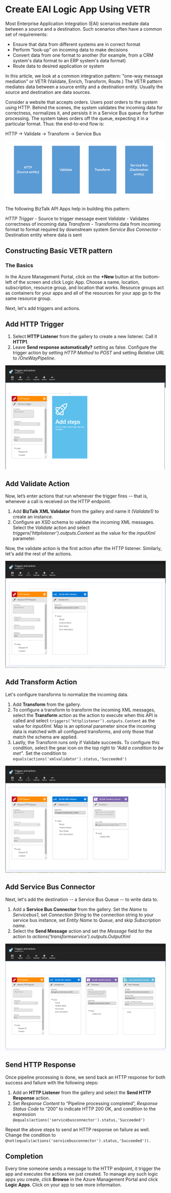 <properties 
   pageTitle="Create EAI Logic App using VETR" 
   description="This topic covers the Validate, Encode and Transform features of BizTalk XML services." 
   services="app-service\logic" 
   documentationCenter=".net,nodejs,java" 
   authors="rajeshramabathiran" 
   manager="dwrede" 
   editor=""/>

<tags
   ms.service="app-service-logic"
   ms.devlang="multiple"
   ms.topic="article"
   ms.tgt_pltfrm="na"
   ms.workload="integration" 
   ms.date="03/23/2015"
   ms.author="rajram"/>


# Create EAI Logic App Using VETR

Most Enterprise Application Integration (EAI) scenarios mediate data between a source and a destination. Such scenarios often have a common set of requirements:

- Ensure that data from different systems are in correct format
- Perform “look-up” on incoming data to make decisions
- Convert data from one format to another (for example, from a CRM system's data format to an ERP system's data format)
- Route data to desired application or system

In this article, we look at a common integration pattern: "one-way message mediation" or VETR (Validate, Enrich, Transform, Route.) The VETR pattern mediates data between a source entity and a destination entity. Usually the source and destination are data sources. 

Consider a website that accepts orders. Users post orders to the system using HTTP. Behind the scenes, the system validates the incoming data for correctness, normalizes it, and persists it in a Service Bus queue for further processing. The system takes orders off the queue, expecting it in a particular format. Thus: the end-to-end flow is:

HTTP -> Validate -> Transform -> Service Bus

![Basic VETR Flow][1]

The following BizTalk API Apps help in building this pattern:

*HTTP Trigger* - Source to trigger message event
*Validate* - Validates correctness of incoming data
*Transform* - Transforms data from incoming format to format required by downstream system
*Service Bus Connector* - Destination entity where data is sent


## Constructing Basic VETR pattern
### The Basics

In the Azure Management Portal, click on the **+New** button at the bottom-left of the screen and click Logic App. Choose a name, location, subscription, resource group, and location that works. Resource groups act as containers for your apps and all of the resources for your app go to the same resource group.

Next, let's add triggers and actions.


## Add HTTP Trigger

1. Select **HTTP Listener** from the gallery to create a new listener. Call it **HTTP1**.
2. Leave **Send response automatically?** setting as false. Configure the trigger action by setting _HTTP Method_ to _POST_ and setting _Relative URL_ to _/OneWayPipeline_.

![HTTP Trigger][2]


## Add Validate Action

Now, let’s enter actions that run whenever the trigger fires -- that is, whenever a call is received on the HTTP endpoint.

1. Add **BizTalk XML Validator** from the gallery and name it _(Validate1)_ to create an instance.
2. Configure an XSD schema to validate the incoming XML messages. Select the _Validate_ action and select _triggers(‘httplistener’).outputs.Content_ as the value for the _inputXml_ parameter.

Now, the validate action is the first action after the HTTP listener. Similarly, let's add the rest of the actions.

![BizTalk XML Validator][3]


## Add Transform Action
Let's configure transforms to normalize the incoming data.

1. Add **Transform** from the gallery. 
2. To configure a transform to transform the incoming XML messages, select the **Transform** action as the action to execute when this API is called and select ```triggers(‘httplistener’).outputs.Content``` as the value for _inputXml_. Map is an optional parameter since the incoming data is matched with all configured transforms, and only those that match the schema are applied.
3. Lastly, the Transform runs only if Validate succeeds. To configure this condition, select the gear icon on the top right to _“Add a condition to be met”_. Set the condition to ```equals(actions('xmlvalidator').status,'Succeeded')```


![BizTalk Transforms][4]


## Add Service Bus Connector
Next, let's add the destination -- a Service Bus Queue -- to write data to.

1. Add a **Service Bus Connector** from the gallery. Set the _Name_ to _Servicebus1_, set _Connection String_ to the connection string to your service bus instance, set _Entity Name_ to _Queue_, and skip _Subscription name_. 
2. Select the **Send Message** action and set the _Message_ field for the action to _actions('transformservice').outputs.OutputXml_

![Service Bus][5]


## Send HTTP Response
Once pipeline processing is done, we send back an HTTP response for both success and failure with the following steps:

1. Add an **HTTP Listener** from the gallery and select the **Send HTTP Response** action.
2. Set _Response Content_ to “Pipeline processing completed”, _Response Status Code_ to “200” to indicate HTTP 200 OK, and condition to the expression ```@equals(actions('servicebusconnector').status,'Succeeded')```
	
Repeat the above steps to send an HTTP response on failure as well. Change the condition to ```@not(equals(actions('servicebusconnector').status,'Succeeded')).```


## Completion
Every time someone sends a message to the HTTP endpoint, it trigger the app and executes the actions we just created. To manage any such logic apps you create, click **Browse** in the Azure Management Portal and click **Logic Apps**. Click on your app to see more information.


<!--image references -->
[1]: ./media/app-service-logic-create-EAI-logic-app-using-VETR/BasicVETR.PNG
[2]: ./media/app-service-logic-create-EAI-logic-app-using-VETR/HTTPListener.PNG
[3]: ./media/app-service-logic-create-EAI-logic-app-using-VETR/BizTalkXMLValidator.PNG
[4]: ./media/app-service-logic-create-EAI-logic-app-using-VETR/BizTalkTransforms.PNG
[5]: ./media/app-service-logic-create-EAI-logic-app-using-VETR/AzureServiceBus.PNG

